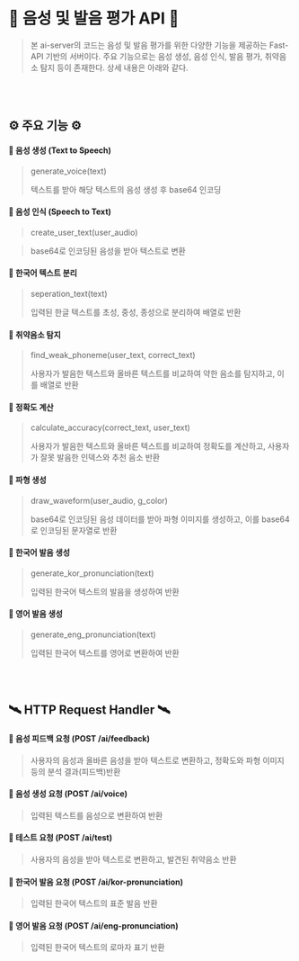 # 🌰 음성 및 발음 평가 API 🌰
> 본 ai-server의 코드는 음성 및 발음 평가를 위한 다양한 기능을 제공하는 Fast-API 기반의 서버이다. 주요 기능으로는 음성 생성, 음성 인식, 발음 평가, 취약음소 탐지 등이 존재한다. 상세 내용은 아래와 같다.

<br/><br/>

## ⚙️ 주요 기능 ⚙️

#### 🔸 음성 생성 (Text to Speech)
> generate_voice(text)
> 
> 텍스트를 받아 해당 텍스트의 음성 생성 후 base64 인코딩
  
  
#### 🔸 음성 인식 (Speech to Text)
> create_user_text(user_audio)

> base64로 인코딩된 음성을 받아 텍스트로 변환
  
  
#### 🔸 한국어 텍스트 분리
> seperation_text(text)
>
> 입력된 한글 텍스트를 초성, 중성, 종성으로 분리하여 배열로 반환
  
  
#### 🔸 취약음소 탐지
> find_weak_phoneme(user_text, correct_text)
>
> 사용자가 발음한 텍스트와 올바른 텍스트를 비교하여 약한 음소를 탐지하고, 이를 배열로 반환
  
  
#### 🔸 정확도 계산
> calculate_accuracy(correct_text, user_text)
>
> 사용자가 발음한 텍스트와 올바른 텍스트를 비교하여 정확도를 계산하고, 사용자가 잘못 발음한 인덱스와 추천 음소 반환
  
  
#### 🔸 파형 생성
> draw_waveform(user_audio, g_color)
> 
> base64로 인코딩된 음성 데이터를 받아 파형 이미지를 생성하고, 이를 base64로 인코딩된 문자열로 반환
  
  
#### 🔸 한국어 발음 생성
> generate_kor_pronunciation(text)
> 
> 입력된 한국어 텍스트의 발음을 생성하여 반환
  
  
#### 🔸 영어 발음 생성
> generate_eng_pronunciation(text)
> 
> 입력된 한국어 텍스트를 영어로 변환하여 반환

<br/><br/>
  
## 🛰️ HTTP Request Handler 🛰️
#### 🔸 음성 피드백 요청 (POST /ai/feedback)
> 사용자의 음성과 올바른 음성을 받아 텍스트로 변환하고, 정확도와 파형 이미지 등의 분석 결과(피드백)반환
  
  
#### 🔸 음성 생성 요청 (POST /ai/voice)
> 입력된 텍스트를 음성으로 변환하여 반환
    
  
#### 🔸 테스트 요청 (POST /ai/test)
> 사용자의 음성을 받아 텍스트로 변환하고, 발견된 취약음소 반환
  
  
#### 🔸 한국어 발음 요청 (POST /ai/kor-pronunciation)
> 입력된 한국어 텍스트의 표준 발음 반환
  
  
#### 🔸 영어 발음 요청 (POST /ai/eng-pronunciation)
> 입력된 한국어 텍스트의 로마자 표기 반환

<br/><br/>
